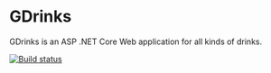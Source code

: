 # GDrinks

GDrinks is an ASP .NET Core Web application for all kinds of drinks.

[![Build status](https://ci.appveyor.com/api/projects/status/cvn3w77r9t2tuo55?svg=true)](https://ci.appveyor.com/project/thelad43/gdrinks)

